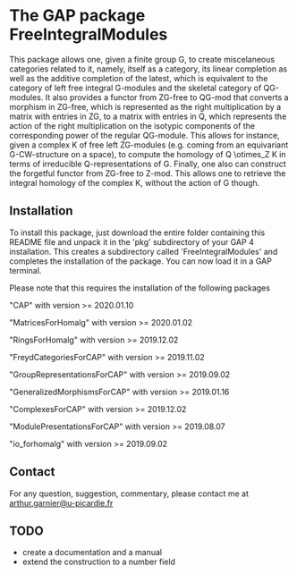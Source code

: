 # The GAP package FreeIntegralModules

This package allows one, given a finite group G, to create miscelaneous 
categories related to it, namely, itself as a category, its linear completion 
as well as the additive completion of the latest, which is equivalent to the category 
of left free integral G-modules and the skeletal category of QG-modules. It also 
provides a functor from ZG-free to QG-mod that converts a morphism in ZG-free, 
which is represented as the right multiplication by a matrix with entries in ZG, 
to a matrix with entries in Q, which represents the action of the right multiplication 
on the isotypic components of the corresponding power of the regular QG-module. 
This allows for instance, given a complex K of free left ZG-modules (e.g. coming from 
an equivariant G-CW-structure on a space), to compute the homology of Q \otimes_Z K 
in terms of irreducible Q-representations of G. Finally, one also can construct the 
forgetful functor from ZG-free to Z-mod. This allows one to retrieve the integral
homology of the complex K, without the action of G though.



## Installation

To install this package, just download the entire folder containing this 
README file and unpack it in the 'pkg' subdirectory of your GAP 4 installation. 
This creates a subdirectory called 'FreeIntegralModules' and completes the 
installation of the package. You can now load it in a GAP terminal. 

Please note that this requires the installation of the following packages 


"CAP" with version >= 2020.01.10 

"MatricesForHomalg" with version >= 2020.01.02 

"RingsForHomalg" with version >= 2019.12.02 

"FreydCategoriesForCAP" with version >= 2019.11.02 

"GroupRepresentationsForCAP" with version >= 2019.09.02 

"GeneralizedMorphismsForCAP" with version >= 2019.01.16

"ComplexesForCAP" with version >= 2019.12.02

"ModulePresentationsForCAP" with version >= 2019.08.07

"io_forhomalg" with version >= 2019.09.02



## Contact

For any question, suggestion, commentary, please contact me at 
arthur.garnier@u-picardie.fr



## TODO

- create a documentation and a manual
- extend the construction to a number field
